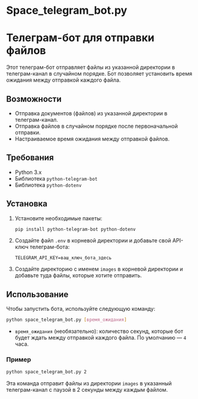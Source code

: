 # Space_telegram_bot.py
# Телеграм-бот для отправки файлов

Этот телеграм-бот отправляет файлы из указанной директории в телеграм-канал в случайном порядке. Бот позволяет установить время ожидания между отправкой каждого файла.

## Возможности

- Отправка документов (файлов) из указанной директории в телеграм-канал.
- Отправка файлов в случайном порядке после первоначальной отправки.
- Настраиваемое время ожидания между отправкой файлов.

## Требования

- Python 3.x
- Библиотека `python-telegram-bot`
- Библиотека `python-dotenv`

## Установка

1. Установите необходимые пакеты:
   ```bash
   pip install python-telegram-bot python-dotenv
   ```

2. Создайте файл `.env` в корневой директории и добавьте свой API-ключ телеграм-бота:
   ```plaintext
   TELEGRAM_API_KEY=ваш_ключ_бота_здесь
   ```

3. Создайте директорию с именем `images` в корневой директории и добавьте туда файлы, которые хотите отправить.

## Использование

Чтобы запустить бота, используйте следующую команду:

```bash
python space_telegram_bot.py [время_ожидания]
```

- `время_ожидания` (необязательно): количество секунд, которые бот будет ждать между отправкой каждого файла. По умолчанию — `4` часа.

### Пример

```bash
python space_telegram_bot.py 2
```

Эта команда отправит файлы из директории `images` в указанный телеграм-канал с паузой в 2 секунды между каждым файлом.